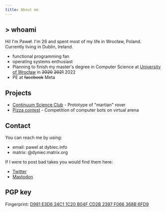```yaml
---
title: About me
---
```

## > whoami
Hi! I'm Paweł.
I'm 26 and spent most of my life in Wrocław, Poland. Currently living in Dublin, Ireland.

* functional programming fan
* operating systems enthusiast
* Planning to finish my master's degree in Computer Science at [University of Wrocław](http://ii.uni.wroc.pl/) in ~~2020~~ ~~2021~~ 2022
* PE at ~~facebook~~ Meta

## Projects
* [Continuum Science Club](http://continuum.uni.wroc.pl/) - Prototype of "martian" rover
* [Pizza contest](https://contest.pizza/) - Competition of computer bots on virtual arena

## Contact
You can reach me by using:

* email: pawel at dybiec.info
* matrix: \@dyniec:matrix.org

If I were to post bad takes you would find them here:

* [Twitter](https://twitter.com/dyniecc)
* <a rel="me" href="https://tech.lgbt/@dyniec">Mastodon</a>

## PGP key
Fingerprint: [D981 E3D6 24C1 1C20 B04F  CD2B 2397 F066 368B 6FD9](static/dyniec.asc)

